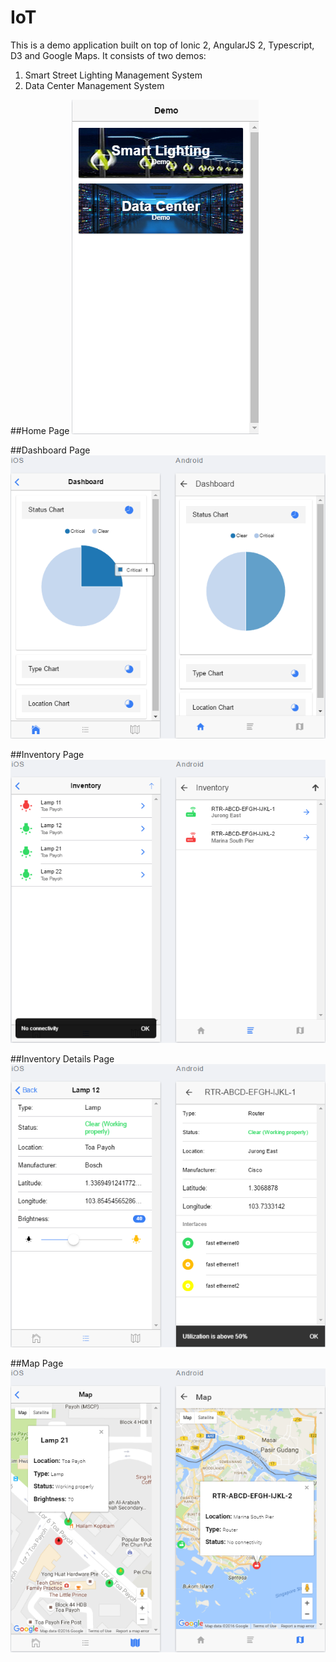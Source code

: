 # IoT

This is a demo application built on top of Ionic 2, AngularJS 2, Typescript, D3 and Google Maps. It consists of two demos:

1. Smart Street Lighting Management System
2. Data Center Management System

##Home Page
![alt text](https://github.com/zhanghao0/data/blob/master/iot/home.png "Home Page")

##Dashboard Page
![alt text](https://github.com/zhanghao0/data/blob/master/iot/dashboard.png "Dashboard Page")

##Inventory Page
![alt text](https://github.com/zhanghao0/data/blob/master/iot/inventory.png "Inventory Page")

##Inventory Details Page
![alt text](https://github.com/zhanghao0/data/blob/master/iot/inventory-details.png "Inventory Details Page")

##Map Page
![alt text](https://github.com/zhanghao0/data/blob/master/iot/map.png "map Page")
